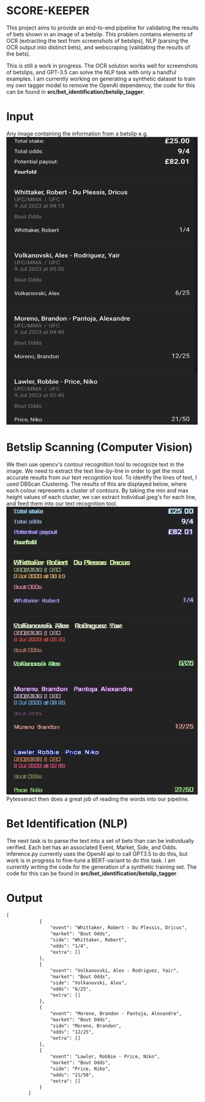 # SCORE-KEEPER
This project aims to provide an end-to-end pipeline for validating the results of bets shown in an image of a betslip. This problem contains elements of OCR (extracting the text from screenshots of betslips), NLP (parsing the OCR output into distinct bets), and webscraping (validating the results of the bets).

This is still a work in progress. The OCR solution works well for screenshots of betslips, and GPT-3.5 can solve the NLP task with only a handful examples. I am currently working on generating a synthetic dataset to train my own tagger model to remove the OpenAI dependency, the code for this can be found in **src/bet_identification/betslip_tagger**.

# Input 
Any image containing the information from a betslip e.g. \
<img src="https://github.com/jblack97/score-keeper/blob/main/betslip.jpg" width="500" height="750" >

# Betslip Scanning (Computer Vision)
We then use opencv's contour recognition tool to recognize text in the image. We need to extract the text line-by-line in order to get the most accurate results from our text recognition tool. To identify the lines of text, I used DBScan Clustering. The results of this are displayed below, where each colour represents a cluster of contours. By taking the min and max height values of each cluster, we can extract individual jpeg's for each line, and feed them into our text recognition tool.
 <img src="https://github.com/jblack97/score-keeper/blob/main/clustered_contours_betslip.jpg" width="500" height="750" > \
Pytesseract then does a great job of reading the words into our pipeline.

# Bet Identification (NLP)
The next task is to parse the text into a set of bets than can be individually verified. Each bet has an associated Event, Market, Side, and Odds. inference.py currently uses the OpenAI api to call GPT3.5 to do this, but work is in progress to fine-tune a BERT-variant to do this task. I am currently writing the code for the generation of a synthetic training set. The code for this can be found in **src/bet_identification/betslip_tagger**.

# Output
```
[
            {
                "event": "Whittaker, Robert - Du Plessis, Dricus",
                "market": "Bout Odds",
                "side": "Whittaker, Robert",
                "odds": "1/4",
                "extra": []
            },
            {
                "event": "Volkanovski, Alex - Rodriguez, Yair",
                "market": "Bout Odds",
                "side": "Volkanovski, Alex",
                "odds": "6/25",
                "extra": []
            },
            {
                "event": "Moreno, Brandon - Pantoja, Alexandre",
                "market": "Bout Odds",
                "side": "Moreno, Brandon",
                "odds": "12/25",
                "extra": []
            },
            {
                "event": "Lawler, Robbie - Price, Niko",
                "market": "Bout Odds",
                "side": "Price, Niko",
                "odds": "21/50",
                "extra": []
            }
        ]
```


